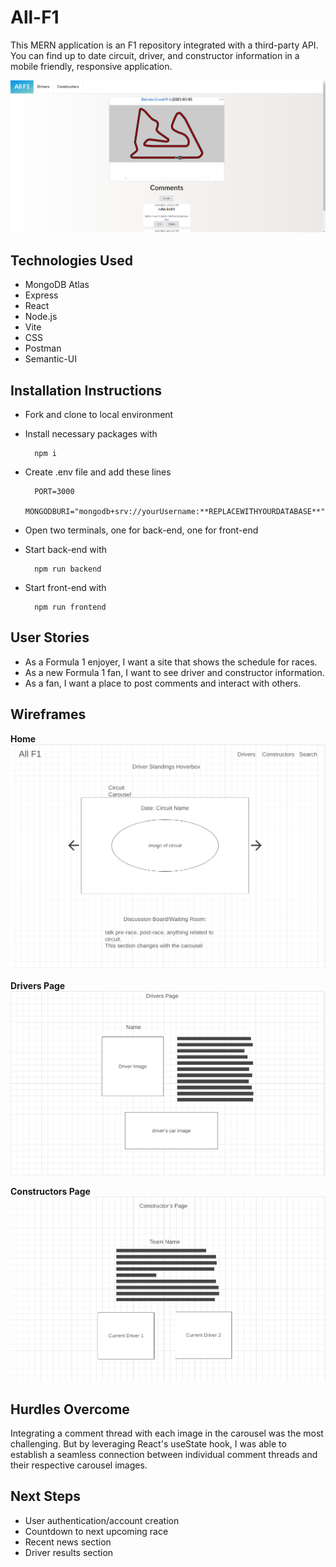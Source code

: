 # All-F1
This MERN application is an F1 repository integrated with a third-party API. You can find up to date circuit, driver, and constructor information in a mobile friendly, responsive application.

![Embedded screenshot](frontend/public/assets/screenshot.png)

## Technologies Used

- MongoDB Atlas
- Express
- React
- Node.js
- Vite
- CSS
- Postman
- Semantic-UI

## Installation Instructions

- Fork and clone to local environment
- Install necessary packages with

        npm i

- Create .env file and add these lines

        PORT=3000
        MONGODBURI="mongodb+srv://yourUsername:**REPLACEWITHYOURDATABASE**"

- Open two terminals, one for back-end, one for front-end
- Start back-end with

        npm run backend

- Start front-end with

        npm run frontend

## User Stories

- As a Formula 1 enjoyer, I want a site that shows the schedule for races.
- As a new Formula 1 fan, I want to see driver and constructor information.
- As a fan, I want a place to post comments and interact with others.

## Wireframes

**Home**
![home page](frontend/public/assets/homepage.png)

**Drivers Page**
![drivers page](frontend/public/assets/drivers-page.png)

**Constructors Page**
![constructors page](frontend/public/assets/constructors-page.png)


## Hurdles Overcome

Integrating a comment thread with each image in the carousel was the most challenging. But by leveraging React's useState hook, I was able to establish a seamless connection between individual comment threads and their respective carousel images.

## Next Steps

- User authentication/account creation
- Countdown to next upcoming race
- Recent news section
- Driver results section